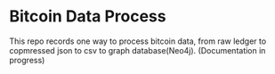 # Bitcoin Data Process
This repo records one way to process bitcoin data, from raw ledger to copmressed json to csv to graph database(Neo4j). 
(Documentation in progress)
